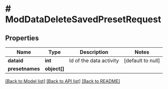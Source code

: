 # # ModDataDeleteSavedPresetRequest

## Properties

Name | Type | Description | Notes
------------ | ------------- | ------------- | -------------
**dataid** | **int** | Id of the data activity | [default to null]
**presetnames** | **object[]** |  |

[[Back to Model list]](../../README.md#models) [[Back to API list]](../../README.md#endpoints) [[Back to README]](../../README.md)

